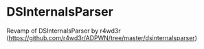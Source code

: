 # DSInternalsParser
Revamp of DSInternalsParser by r4wd3r (https://github.com/r4wd3r/ADPWN/tree/master/dsinternalsparser)

